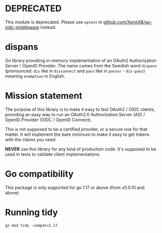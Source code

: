 # DEPRECATED

This module is deprecated. Please use `optest` in [github.com/XenitAB/go-oidc-middleware](https://github.com/XenitAB/go-oidc-middleware) instead.

# dispans

Go library providing in-memory implementation of an OAuth2 Authorization Server / OpenID Provider. The name comes from the Swedish word `dispens` (pronounced: `dis` like in `disconnect` and `pans` like in `pansar` - `dis-pans`) meaning `exemption` in English.

# Mission statement

The purpose of this library is to make it easy to test OAuth2 / OIDC clients, providing an easy way to run an OAuth2.0 Authorization Server (AS) / OpenID Provider (OIDC / OpenID Connect).

This is not supposed to be a certified provider, or a secure one for that matter. It will implement the bare minimum to make it easy to get tokens with the claims you need.

**NEVER** use this library for any kind of production code. It's supposed to be used in tests to validate client implementations.

# Go compatibility

This package is only supported for go 1.17 or above (from v0.0.10 and above)

# Running tidy

```
go mod tidy -compat=1.17
```
